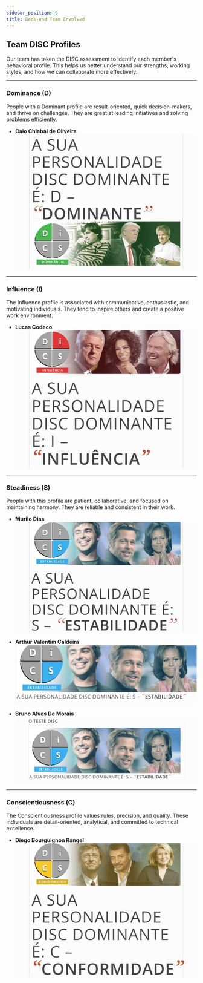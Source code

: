 ```yaml
---
sidebar_position: 9
title: Back-end Team Envolved
---
```


## Team DISC Profiles

Our team has taken the DISC assessment to identify each member's behavioral profile. This helps us better understand our strengths, working styles, and how we can collaborate more effectively.

---

### Dominance (D)

People with a Dominant profile are result-oriented, quick decision-makers, and thrive on challenges. They are great at leading initiatives and solving problems efficiently.

- **Caio Chiabai de Oliveira**  
  ![Caio's DISC Profile](../../img/disc/back-end/disc_caio.jpeg)

---

### Influence (I)

The Influence profile is associated with communicative, enthusiastic, and motivating individuals. They tend to inspire others and create a positive work environment.

- **Lucas Codeco**  
  ![Lucas's DISC Profile](../../img/disc/back-end/disc_lucas.jpeg)

---

### Steadiness (S)

People with this profile are patient, collaborative, and focused on maintaining harmony. They are reliable and consistent in their work.

- **Murilo Dias**  
  ![Murilo's DISC Profile](../../img/disc/back-end/disc_murilo.jpeg)

- **Arthur Valentim Caldeira**  
  ![Arthur's DISC Profile](../../img/disc/back-end/disc_arthur.jpeg)

- **Bruno Alves De Morais**  
  ![Bruno's DISC Profile](../../img/disc/back-end/disc_bruno.jpeg)

---

### Conscientiousness (C)

The Conscientiousness profile values rules, precision, and quality. These individuals are detail-oriented, analytical, and committed to technical excellence.

- **Diego Bourguignon Rangel**  
  ![Diego's DISC Profile](../../img/disc/back-end/disc_diego.jpeg)
